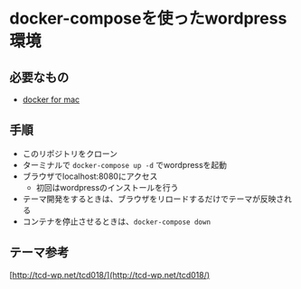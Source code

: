 # docker-composeを使ったwordpress環境

## 必要なもの

- [docker for mac](https://www.docker.com/docker-mac)

## 手順

- このリポジトリをクローン
- ターミナルで `docker-compose up -d` でwordpressを起動
- ブラウザでlocalhost:8080にアクセス
  - 初回はwordpressのインストールを行う
- テーマ開発をするときは、ブラウザをリロードするだけでテーマが反映される
- コンテナを停止させるときは、`docker-compose down`

## テーマ参考
[http://tcd-wp.net/tcd018/](http://tcd-wp.net/tcd018/)